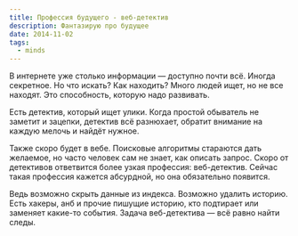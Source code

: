 ```yaml
---
title: Профессия будущего - веб-детектив
description: Фантазирую про будущее
date: 2014-11-02
tags:
  - minds
---
```


В интернете уже столько информации — доступно почти всё. Иногда секретное.
Но что искать? Как находить? Много людей ищет, но не все находят. Это способность, которую надо развивать.

Есть детектив, который ищет улики. Когда простой обыватель не заметит и зацепки, детектив всё разнюхает, обратит внимание на каждую мелочь и найдёт нужное.

Также скоро будет в вебе. Поисковые алгоритмы стараются дать желаемое, но часто человек сам не знает, как описать запрос. Скоро от детективов ответвится более узкая профессия: веб-детектив. Сейчас такая профессия кажется абсурдной, но она обязательно появится.

Ведь возможно скрыть данные из индекса. Возможно удалить историю. Есть хакеры, анб и прочие пишущие историю, кто подтирает или заменяет какие-то события. Задача веб-детектива — всё равно найти следы.
